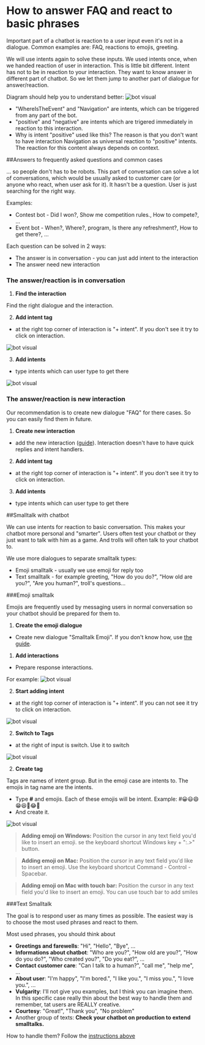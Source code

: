 # How to answer FAQ and react to basic phrases

Important part of a chatbot is reaction to a user input even it's not in a dialogue. Common examples are: FAQ, reactions to emojis, greeting.

We will use intents again to solve these inputs. We used intents once, when we handed reaction of user in interaction. This is little bit different. Intent has not to be in reaction to your interaction. They want to know answer in different part of chatbot. So we let them jump to another part of dialogue for answer/reaction.

Diagram should help you to understand better:
![bot visual](../FAQ/diagram.png)
- "WhereIsTheEvent" and "Navigation" are intents, which can be triggered from any part of the bot.
- "positive" and "negative" are intents which are trigered immediately in reaction to this interaction. 
- Why is intent "positive" used like this? The reason is that you don't want to have interaction Navigation as universal reaction to "positive" intents. The reaction for this content always depends on context. 

##Answers to frequently asked questions and common cases

... so people don't has to be robots. This part of conversation can solve a lot of conversations, which would be usually asked to customer care (or anyone who react, when user ask for it). It hasn't be a question. User is just searching for the right way. 

Examples:
- Contest bot - Did I won?, Show me competition rules., How to compete?, ...
- Event bot - When?, Where?, program, Is there any refreshment?, How to get there?, ...

Each question can be solved in 2 ways:
- The answer is in conversation - you can just add intent to the interaction
- The answer need new interaction

### The answer/reaction is in conversation

1. **Find the interaction**

  Find the right dialogue and the interaction.

2. **Add intent tag**

  - at the right top corner of interaction is "+ intent". If you don't see it try to click on interaction.

  ![bot visual](../faq/01.png)

3. **Add intents**

  - type intents which can user type to get there

  ![bot visual](../faq/02.png)

### The answer/reaction is new interaction

Our recommendation is to create new dialogue "FAQ" for there cases. So you can easily find them in future.

1. **Create new interaction**

  - add the new interaction ([guide](buildingABot/createDialogue/create_dialogue.md#create-basic-dialogue-with-interaction)). Interaction doesn't have to have quick replies and intent handlers.

2. **Add intent tag**

  - at the right top corner of interaction is "+ intent". If you don't see it try to click on interaction.

3. **Add intents**

  - type intents which can user type to get there

##Smalltalk with chatbot

We can use intents for reaction to basic conversation. This makes your chatbot more personal and "smarter". Users often test your chatbot or they just want to talk with him as a game. And trolls will often talk to your chatbot to.

We use more dialogues to separate smalltalk types:

- Emoji smalltalk - usually we use emoji for reply too
- Text smalltalk - for example greeting, "How do you do?", "How old are you?", "Are you human?", troll's questions...

###Emoji smalltalk

Emojis are frequently used by messaging users in normal conversation so your chatbot should be prepared for them to. 

1. **Create the emoji dialogue**

  - Create new dialogue "Smalltalk Emoji". If you don't know how, use [the guide](buildingABot/createDialogue/create_dialogue.md#create-basic-dialogue-with-interaction).

1. **Add interactions**

  - Prepare response interactions. 

  For example:
  ![bot visual](../faq/emoji01.png)

2. **Start adding intent**

  - at the right top corner of interaction is "+ intent". If you can not see it try to click on interaction.

  ![bot visual](../faq/emoji02.png)

2. **Switch to Tags**

  - at the right of input is switch. Use it to switch

  ![bot visual](../faq/emoji03.png)

2. **Create tag**

  Tags are names of intent group. But in the emoji case are intents to. The emojis in tag name are the intents. 

  - Type **#** and emojis. Each of these emojis will be intent. Example: #😀😃😄😁😆🙂😂🤣
  - And create it. 

  ![bot visual](../faq/emoji04.png)

  > **Adding emoji on Windows:** Position the cursor in any text field you'd like to insert an emoji. se the keyboard shortcut Windows key + ":.>" button.

  > **Adding emoji on Mac:** Position the cursor in any text field you'd like to insert an emoji. Use the keyboard shortcut Command - Control - Spacebar.

  > **Adding emoji on Mac with touch bar:** Position the cursor in any text field you'd like to insert an emoji. You can use touch bar to add smiles

###Text Smalltalk

The goal is to respond user as many times as possible. The easiest way is to choose the most used phrases and react to them.

Most used phrases, you should think about

  - **Greetings and farewells**: "Hi", "Hello", "Bye", ...
  - **Informations about chatbot**: "Who are you?", "How old are you?", "How do you do?", "Who created you?", "Do you eat?", ...
  - **Contact customer care**: "Can I talk to a human?", "call me", "help me", ...
  - **About user**: "I'm happy", "I'm bored.", "I like you.", "I miss you.", "I love you.", ...
  - **Vulgarity**: I'll not give you examples, but I think you can imagine them. In this specific case really thin about the best way to handle them and remember, tat users are REALLY creative.
  - **Courtesy**: "Great!", "Thank you", "No problem"
  - Another group of texts: **Check your chatbot on production to extend smalltalks.** 

How to handle them? Follow the [instructions above](../faq/smalltalk_faq.md#the-answerreaction-is-new-interaction)
